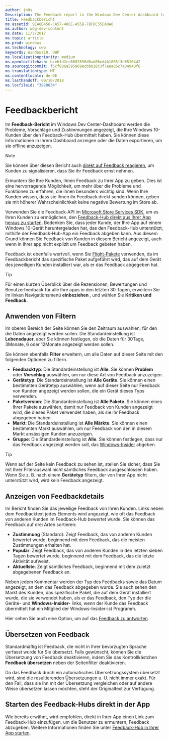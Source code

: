 ```yaml
---
author: jnHs
Description: The Feedback report in the Windows Dev Center dashboard lets you see the problems, suggestions, and upvotes that your Windows 10 customers have submitted through Feedback Hub.
title: Feedbackbericht
ms.assetid: 9EA8B456-CA57-40CE-A55B-7BFDC55CA8A8
ms.author: wdg-dev-content
ms.date: 11/3/2017
ms.topic: article
ms.prod: windows
ms.technology: uwp
keywords: Windows10, UWP
ms.localizationpriority: medium
ms.openlocfilehash: bceb1d2cc6682698d0ad06ed4b1865f3d6510442
ms.sourcegitcommit: f5cf806a595969ecbb018c3f7eea86c7a34940f6
ms.translationtype: MT
ms.contentlocale: de-DE
ms.lasthandoff: 09/10/2018
ms.locfileid: "3820634"
---
```

# <a name="feedback-report"></a>Feedbackbericht

Im **Feedback-Bericht** im Windows Dev Center-Dashboard werden die Probleme, Vorschläge und Zustimmungen angezeigt, die Ihre Windows 10-Kunden über den Feedback-Hub übermittelt haben. Sie können diese Informationen in Ihrem Dashboard anzeigen oder die Daten exportieren, um sie offline anzuzeigen.

> [!NOTE]
> Sie können über diesen Bericht auch [direkt auf Feedback reagieren](respond-to-customer-feedback.md), um Kunden zu signalisieren, dass Sie ihr Feedback ernst nehmen.

Ermuntern Sie Ihre Kunden, Ihnen Feedback zu Ihrer App zu geben. Dies ist eine hervorragende Möglichkeit, um mehr über die Probleme und Funktionen zu erfahren, die ihnen besonders wichtig sind. Wenn Ihre Kunden wissen, dass sie Ihnen ihr Feedback direkt senden können, geben sie mit höherer Wahrscheinlichkeit keine negative Bewertung im Store ab.

Verwenden Sie die Feedback-API im [Microsoft Store Services SDK](http://aka.ms/store-em-sdk), um es Ihren Kunden zu ermöglichen, den [Feedback-Hub direkt aus Ihrer App heraus zu starten](../monetize/launch-feedback-hub-from-your-app.md). Bedenken Sie, dass jeder Kunde, der Ihre App auf einem Windows 10-Gerät heruntergeladen hat, das den Feedback-Hub unterstützt, mithilfe der Feedback-Hub-App ein Feedback abgeben kann. Aus diesem Grund können Sie Feedback von Kunden in diesem Bericht angezeigt, auch wenn in Ihrer app nicht explizit um Feedback gebeten haben.

Feedback ist ebenfalls wertvoll, wenn Sie [Flight-Pakete](package-flights.md) verwenden, da im Feedbackbericht das spezifische Paket aufgeführt wird, das auf dem Gerät des jeweiligen Kunden installiert war, als er das Feedback abgegeben hat.

> [!TIP]
> Für einen kurzen Überblick über die Rezensionen, Bewertungen und Benutzerfeedback für alle Ihre apps in den letzten 30 Tagen, erweitern Sie im linken Navigationsmenü **einbeziehen** , und wählen Sie **Kritiken und Feedback.** 


## <a name="apply-filters"></a>Anwenden von Filtern

Im oberen Bereich der Seite können Sie den Zeitraum auswählen, für den die Daten angezeigt werden sollen. Die Standardeinstellung ist **Lebensdauer**, aber Sie können festlegen, ob die Daten für 30Tage, 3Monate, 6 oder 12Monate angezeigt werden sollen.

Sie können ebenfalls **Filter** erweitern, um alle Daten auf dieser Seite mit den folgenden Optionen zu filtern.

- **Feedbacktyp**: Die Standardeinstellung ist **Alle**. Sie können **Problem** oder **Vorschlag** auswählen, um nur diese Art von Feedback anzuzeigen.
- **Gerätetyp**: Die Standardeinstellung ist **Alle Geräte**. Sie können einen bestimmten Gerätetyp auswählen, wenn auf dieser Seite nur Feedback von Kunden angezeigt werden sollen, die ein Gerät dieses Typs verwenden.
- **Paketversion**: Die Standardeinstellung ist **Alle Pakete**. Sie können eines Ihrer Pakete auswählen, damit nur Feedback von Kunden angezeigt wird, die dieses Paket verwendet haben, als sie ihr Feedback abgegeben haben.
- **Markt**: Die Standardeinstellung ist **Alle Märkte**. Sie können einen bestimmten Markt auswählen, um nur Feedback von den in diesem Markt ansässigen Kunden anzuzeigen.
- **Gruppe**: Die Standardeinstellung ist **Alle**. Sie können festlegen, dass nur das Feedback angezeigt werden soll, das [Windows-Insider](http://insider.windows.com) abgeben.

> [!TIP]
> Wenn auf der Seite kein Feedback zu sehen ist, stellen Sie sicher, dass Sie mit Ihrer Filterauswahl nicht sämtliches Feedback ausgeschlossen haben. Wenn Sie z. B. nach einem **Gerätetyp** filtern, der von Ihrer App nicht unterstützt wird, wird kein Feedback angezeigt.


## <a name="viewing-feedback-details"></a>Anzeigen von Feedbackdetails

Im Bericht finden Sie das jeweilige Feedback von Ihren Kunden. Links neben dem Feedbacktext jedes Elements wird angezeigt, wie oft das Feedback von anderen Kunden im Feedback-Hub bewertet wurde. Sie können das Feedback auf drei Arten sortieren:

- **Zustimmung** (Standard): Zeigt Feedback, das von anderen Kunden bewertet wurde, beginnend mit dem Feedback, das die meisten Zustimmungen erhalten hat.
- **Populär**: Zeigt Feedback, das von anderen Kunden in den letzten sieben Tagen bewertet wurde, beginnend mit dem Feedback, das die letzte Aktivität aufweist.
- **Aktuellste**: Zeigt sämtliches Feedback, beginnend mit dem zuletzt abgegebenen Feedback an.

Neben jedem Kommentar werden der Typ des Feedbacks sowie das Datum angezeigt, an dem das Feedback abgegeben wurde. Sie auch sehen den Markt des Kunden, das spezifische Paket, die auf dem Gerät installiert wurde, die sie verwendet haben, als er das Feedback, den Typ der die Geräte- und **Windows-Insider-** links, wenn der Kunde das Feedback übermittelt hat ein Mitglied der Windows-Insider-ist Programm.

Hier sehen Sie auch eine Option, um auf das [Feedback zu antworten](respond-to-customer-feedback.md).


## <a name="translating-feedback"></a>Übersetzen von Feedback

Standardmäßig ist Feedback, die nicht in Ihrer bevorzugten Sprache verfasst wurde für Sie übersetzt. Falls gewünscht, können Sie die Übersetzung von Feedback deaktivieren, indem Sie das Kontrollkästchen **Feedback übersetzen** neben der Seitenfilter deaktivieren.

Da das Feedback durch ein automatisches Übersetzungssystem übersetzt wird, sind die resultierenden Übersetzungen u. U. nicht immer exakt. Für den Fall, dass sie ihn mit der Übersetzung vergleichen oder auf andere Weise übersetzen lassen möchten, steht der Originaltext zur Verfügung.


## <a name="launching-feedback-hub-directly-from-your-app"></a>Starten des Feedback-Hubs direkt in der App

Wie bereits erwähnt, wird empfohlen, direkt in Ihrer App einen Link zum Feedback-Hub einzufügen, um die Benutzer zu ermuntern, Feedback abzugeben. Weitere Informationen finden Sie unter [Feedback-Hub in Ihrer App starten](../monetize/launch-feedback-hub-from-your-app.md).
